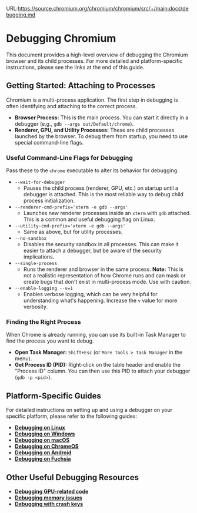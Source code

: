URL:https://source.chromium.org/chromium/chromium/src/+/main:docs\debugging.md
# Debugging Chromium

This document provides a high-level overview of debugging the Chromium browser
and its child processes. For more detailed and platform-specific instructions,
please see the links at the end of this guide.

## Getting Started: Attaching to Processes

Chromium is a multi-process application. The first step in debugging is often
identifying and attaching to the correct process.

*   **Browser Process:** This is the main process. You can start it directly
    in a debugger (e.g., `gdb --args out/Default/chrome`).
*   **Renderer, GPU, and Utility Processes:** These are child processes launched
    by the browser. To debug them from startup, you need to use special
    command-line flags.

### Useful Command-Line Flags for Debugging

Pass these to the `chrome` executable to alter its behavior for debugging.

*   `--wait-for-debugger`
    *   Pauses the child process (renderer, GPU, etc.) on startup until a
        debugger is attached. This is the most reliable way to debug child
        process initialization.
*   `--renderer-cmd-prefix='xterm -e gdb --args'`
    *   Launches new renderer processes inside an `xterm` with `gdb` attached.
        This is a common and useful debugging flag on Linux.
*   `--utility-cmd-prefix='xterm -e gdb --args'`
    *   Same as above, but for utility processes.
*   `--no-sandbox`
    *   Disables the security sandbox in all processes. This can make it easier
        to attach a debugger, but be aware of the security implications.
*   `--single-process`
    *   Runs the renderer and browser in the same process. **Note:** This is not
        a realistic representation of how Chrome runs and can mask or create
        bugs that don't exist in multi-process mode. Use with caution.
*   `--enable-logging --v=1`
    *   Enables verbose logging, which can be very helpful for understanding
        what's happening. Increase the `v` value for more verbosity.

### Finding the Right Process

When Chrome is already running, you can use its built-in Task Manager to find
the process you want to debug.
*   **Open Task Manager:** `Shift+Esc` (or `More Tools > Task Manager` in
    the menu).
*   **Get Process ID (PID):** Right-click on the table header and enable the
    "Process ID" column. You can then use this PID to attach your debugger
    (`gdb -p <pid>`).

## Platform-Specific Guides

For detailed instructions on setting up and using a debugger on your specific
platform, please refer to the following guides:

*   **[Debugging on Linux](linux/debugging.md)**
*   **[Debugging on Windows](windows/debugging.md)**
*   **[Debugging on macOS](mac/debugging.md)**
*   **[Debugging on ChromeOS](chromeos/debugging.md)**
*   **[Debugging on Android](android/debugging.md)**
*   **[Debugging on Fuchsia](fuchsia/debug_instructions.md)**

## Other Useful Debugging Resources

*   **[Debugging GPU-related code](gpu/debugging_gpu_related_code.md)**
*   **[Debugging memory issues](memory/debugging_memory_issues.md)**
*   **[Debugging with crash keys](debugging_with_crash_keys.md)**
